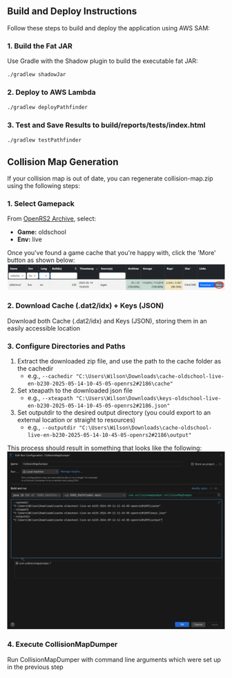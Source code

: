 ## Build and Deploy Instructions

Follow these steps to build and deploy the application using AWS SAM:

### 1. Build the Fat JAR

Use Gradle with the Shadow plugin to build the executable fat JAR:

```bash
./gradlew shadowJar
```

### 2. Deploy to AWS Lambda

```bash
./gradlew deployPathfinder
```

### 3. Test and Save Results to build/reports/tests/index.html

```bash
./gradlew testPathfinder
```

[//]: # (### 3. Invoke Lambda)

[//]: # (```bash)

[//]: # (aws lambda invoke --function-name Pathfinder --cli-binary-format raw-in-base64-out --payload '{\"sourceX\": 100, \"sourceY\": 200, \"sourceZ\": 300}' response.json --profile user2)

[//]: # (```)

## Collision Map Generation

If your collision map is out of date, you can regenerate collision-map.zip using the following steps:

### 1. Select Gamepack

From [OpenRS2 Archive](https://archive.openrs2.org/caches), select:

- **Game:** oldschool
- **Env:** live

Once you've found a game cache that you're happy with, click the 'More' button as shown below:
![](collision_map_cache.png)

### 2. Download Cache (.dat2/idx) + Keys (JSON)

Download both Cache (.dat2/idx) and Keys (JSON), storing them in an easily accessible location

### 3. Configure Directories and Paths

1. Extract the downloaded zip file, and use the path to the cache folder as the cachedir
    - e.g., `--cachedir "C:\Users\Wilson\Downloads\cache-oldschool-live-en-b230-2025-05-14-10-45-05-openrs2#2186\cache"`
2. Set xteapath to the downloaded json file
    - e.g., `--xteapath "C:\Users\Wilson\Downloads\keys-oldschool-live-en-b230-2025-05-14-10-45-05-openrs2#2186.json"`
3. Set outputdir to the desired output directory (you could export to an external location or straight to resources)
    - e.g.,
      `--outputdir "C:\Users\Wilson\Downloads\cache-oldschool-live-en-b230-2025-05-14-10-45-05-openrs2#2186\output"`

This process should result in something that looks like the following:
![](run_configuration.png)

### 4. Execute CollisionMapDumper

Run CollisionMapDumper with command line arguments which were set up in the previous step

